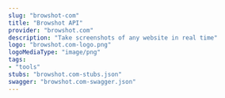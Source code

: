 ```yaml
---
slug: "browshot-com"
title: "Browshot API"
provider: "browshot.com"
description: "Take screenshots of any website in real time"
logo: "browshot.com-logo.png"
logoMediaType: "image/png"
tags:
- "tools"
stubs: "browshot.com-stubs.json"
swagger: "browshot.com-swagger.json"
---
```

